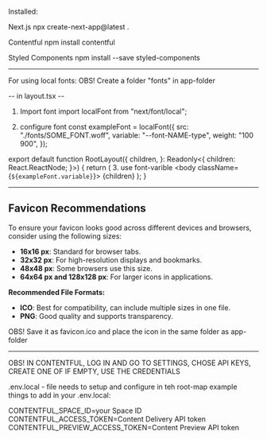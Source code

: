 Installed:

Next.js
npx create-next-app@latest .

Contentful
npm install contentful

Styled Components
npm install --save styled-components

____________
For using local fonts:
OBS! Create a folder "fonts" in app-folder

-- in layout.tsx --
1. Import font
import localFont from "next/font/local";

2. configure font
const exampleFont = localFont({
  src: "./fonts/SOME_FONT.woff",
  variable: "--font-NAME-type",
  weight: "100 900",
});


export default function RootLayout({
  children,
}: Readonly<{
  children: React.ReactNode;
}>) {
  return (
    <html lang="en">
    3. use font-varible
      <body className={`${exampleFont.variable}`}>
        {children}
      </body>
    </html>
  );
}
____________

## Favicon Recommendations

To ensure your favicon looks good across different devices and browsers, consider using the following sizes:

- **16x16 px**: Standard for browser tabs.
- **32x32 px**: For high-resolution displays and bookmarks.
- **48x48 px**: Some browsers use this size.
- **64x64 px and 128x128 px**: For larger icons in applications.

**Recommended File Formats:**

- **ICO**: Best for compatibility, can include multiple sizes in one file.
- **PNG**: Good quality and supports transparency.

OBS! Save it as favicon.ico and place the icon in the same folder as app-folder

____________

OBS! IN CONTENTFUL, LOG IN AND GO TO SETTINGS, CHOSE API KEYS, CREATE ONE OF IF EMPTY, USE THE CREDENTIALS

.env.local - file needs to setup and configure in teh root-map
example things to add in your .env.local:

CONTENTFUL_SPACE_ID=your Space ID
CONTENTFUL_ACCESS_TOKEN=Content Delivery API token
CONTENTFUL_PREVIEW_ACCESS_TOKEN=Content Preview API token
